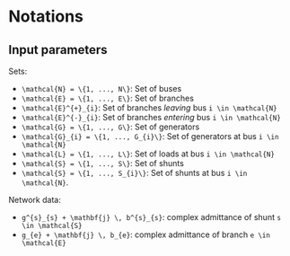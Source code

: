 # Notations

## Input parameters

Sets:
* ``\mathcal{N} = \{1, ..., N\}``: Set of buses
* ``\mathcal{E} = \{1, ..., E\}``: Set of branches
* ``\mathcal{E}^{+}_{i}``: Set of branches _leaving_ bus ``i \in \mathcal{N}``
* ``\mathcal{E}^{-}_{i}``: Set of branches _entering_ bus ``i \in \mathcal{N}``
* ``\mathcal{G} = \{1, ..., G\}``: Set of generators
* ``\mathcal{G}_{i} = \{1, ..., G_{i}\}``: Set of generators at bus ``i \in \mathcal{N}``
* ``\mathcal{L} = \{1, ..., L\}``: Set of loads at bus ``i \in \mathcal{N}``
* ``\mathcal{S} = \{1, ..., S\}``: Set of shunts
* ``\mathcal{S} = \{1, ..., S_{i}\}``: Set of shunts at bus ``i \in \mathcal{N}``.



Network data:
* ``g^{s}_{s} + \mathbf{j} \, b^{s}_{s}``: complex admittance of shunt ``s \in \mathcal{S}``
* ``g_{e} + \mathbf{j} \, b_{e}``: complex admittance of branch ``e \in \mathcal{E}``
